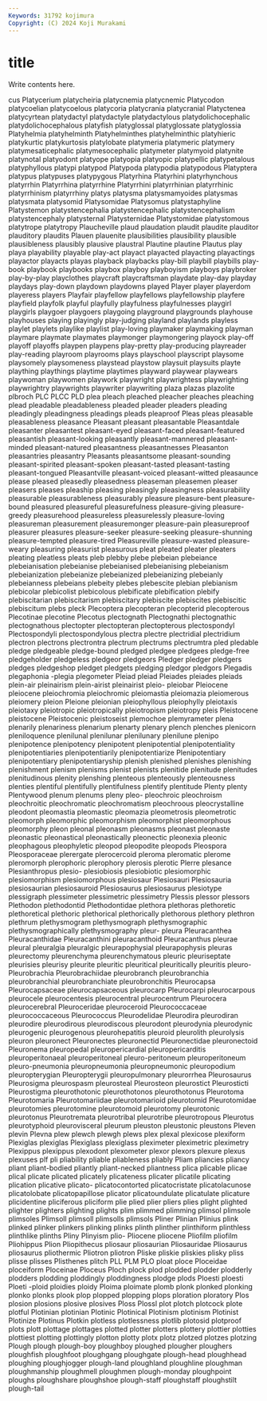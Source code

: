 ```yaml
---
Keywords: 31792 kojimura
Copyright: (C) 2024 Koji Murakami
---
```


# title

Write contents here.



cus
Platycerium platycheiria platycnemia platycnemic Platycodon platycoelian platycoelous platycoria platycrania platycranial
Platyctenea platycyrtean platydactyl platydactyle platydactylous platydolichocephalic platydolichocephalous platyfish platyglossal platyglossate
platyglossia Platyhelmia platyhelminth Platyhelminthes platyhelminthic platyhieric platykurtic platykurtosis platylobate platymeria
platymeric platymery platymesaticephalic platymesocephalic platymeter platymyoid platynite platynotal platyodont platyope
platyopia platyopic platypellic platypetalous platyphyllous platypi platypod Platypoda platypodia platypodous
Platyptera platypus platypuses platypygous Platyrhina Platyrhini platyrhynchous platyrrhin Platyrrhina platyrrhine
Platyrrhini platyrrhinian platyrrhinic platyrrhinism platyrrhiny platys platysma platysmamyoides platysmas platysmata
platysomid Platysomidae Platysomus platystaphyline Platystemon platystencephalia platystencephalic platystencephalism platystencephaly platysternal
Platysternidae Platystomidae platystomous platytrope platytropy Plaucheville plaud plaudation plaudit plaudite
plauditor plauditory plaudits Plauen plauenite plausibilities plausibility plausible plausibleness plausibly
plausive plaustral Plautine plautine Plautus play playa playability playable play-act
playact playacted playacting playactings playactor playacts playas playback playbacks play-bill
playbill playbills play-book playbook playbooks playbox playboy playboyism playboys playbroker
play-by-play playclothes playcraft playcraftsman playdate play-day playday playdays play-down playdown
playdowns played Player player playerdom playeress players Playfair playfellow playfellows
playfellowship playfere playfield playfolk playful playfully playfulness playfulnesses playgirl playgirls
playgoer playgoers playgoing playground playgrounds playhouse playhouses playing playingly play-judging
playland playlands playless playlet playlets playlike playlist play-loving playmaker playmaking
playman playmare playmate playmates playmonger playmongering playock play-off playoff playoffs
playpen playpens play-pretty play-producing playreader play-reading playroom playrooms plays playschool
playscript playsome playsomely playsomeness playstead playstow playsuit playsuits playte plaything
playthings playtime playtimes playward playwear playwears playwoman playwomen playwork playwright
playwrightess playwrighting playwrightry playwrights playwriter playwriting plaza plazas plazolite plbroch
PLC PLCC PLD plea pleach pleached pleacher pleaches pleaching plead
pleadable pleadableness pleaded pleader pleaders pleading pleadingly pleadingness pleadings pleads
pleaproof Pleas pleas pleasable pleasableness pleasance Pleasant pleasant pleasantable Pleasantdale
pleasanter pleasantest pleasant-eyed pleasant-faced pleasant-featured pleasantish pleasant-looking pleasantly pleasant-mannered pleasant-minded
pleasant-natured pleasantness pleasantnesses Pleasanton pleasantries pleasantry Pleasants pleasantsome pleasant-sounding pleasant-spirited
pleasant-spoken pleasant-tasted pleasant-tasting pleasant-tongued Pleasantville pleasant-voiced pleasant-witted pleasaunce please pleased
pleasedly pleasedness pleaseman pleasemen pleaser pleasers pleases pleaship pleasing pleasingly
pleasingness pleasurability pleasurable pleasurableness pleasurably pleasure pleasure-bent pleasure-bound pleasured pleasureful
pleasurefulness pleasure-giving pleasure-greedy pleasurehood pleasureless pleasurelessly pleasure-loving pleasureman pleasurement pleasuremonger
pleasure-pain pleasureproof pleasurer pleasures pleasure-seeker pleasure-seeking pleasure-shunning pleasure-tempted pleasure-tired Pleasureville
pleasure-wasted pleasure-weary pleasuring pleasurist pleasurous pleat pleated pleater pleaters pleating
pleatless pleats pleb plebby plebe plebeian plebeiance plebeianisation plebeianise plebeianised
plebeianising plebeianism plebeianization plebeianize plebeianized plebeianizing plebeianly plebeianness plebeians plebeity
plebes plebescite plebian plebianism plebicolar plebicolist plebicolous plebificate plebification plebify
plebiscitarian plebiscitarism plebiscitary plebiscite plebiscites plebiscitic plebiscitum plebs pleck Plecoptera
plecopteran plecopterid plecopterous Plecotinae plecotine Plecotus plectognath Plectognathi plectognathic plectognathous
plectopter plectopteran plectopterous plectospondyl Plectospondyli plectospondylous plectra plectre plectridial plectridium
plectron plectrons plectrontra plectrum plectrums plectrumtra pled pledable pledge pledgeable
pledge-bound pledged pledgee pledgees pledge-free pledgeholder pledgeless pledgeor pledgeors Pledger
pledger pledgers pledges pledgeshop pledget pledgets pledging pledgor pledgors Plegadis
plegaphonia -plegia plegometer Pleiad pleiad Pleiades pleiades pleiads plein-air pleinairism
plein-airist pleinairist pleio- pleiobar Pleiocene pleiocene pleiochromia pleiochromic pleiomastia pleiomazia
pleiomerous pleiomery pleion Pleione pleionian pleiophyllous pleiophylly pleiotaxis pleiotaxy pleiotropic
pleiotropically pleiotropism pleiotropy pleis Pleistocene pleistocene Pleistocenic pleistoseist plemochoe plemyrameter
plena plenarily plenariness plenarium plenarty plenary plench plenches plenicorn pleniloquence
plenilunal plenilunar plenilunary plenilune plenipo plenipotence plenipotency plenipotent plenipotential plenipotentiality
plenipotentiaries plenipotentiarily plenipotentiarize Plenipotentiary plenipotentiary plenipotentiaryship plenish plenished plenishes plenishing
plenishment plenism plenisms plenist plenists plenitide plenitude plenitudes plenitudinous plenity
plenshing plenteous plenteously plenteousness plenties plentiful plentifully plentifulness plentify plentitude
Plenty plenty Plentywood plenum plenums pleny pleo- pleochroic pleochroism pleochroitic
pleochromatic pleochromatism pleochroous pleocrystalline pleodont pleomastia pleomastic pleomazia pleometrosis pleometrotic
pleomorph pleomorphic pleomorphism pleomorphist pleomorphous pleomorphy pleon pleonal pleonasm pleonasms
pleonast pleonaste pleonastic pleonastical pleonastically pleonectic pleonexia pleonic pleophagous pleophyletic
pleopod pleopodite pleopods Pleospora Pleosporaceae plerergate plerocercoid pleroma pleromatic plerome
pleromorph plerophoric plerophory plerosis plerotic Plerre plesance Plesianthropus plesio- plesiobiosis
plesiobiotic plesiomorphic plesiomorphism plesiomorphous plesiosaur Plesiosauri Plesiosauria plesiosaurian plesiosauroid Plesiosaurus
plesiosaurus plesiotype plessigraph plessimeter plessimetric plessimetry Plessis plessor plessors Plethodon
plethodontid Plethodontidae plethora plethoras plethoretic plethoretical plethoric plethorical plethorically plethorous
plethory plethron plethrum plethysmogram plethysmograph plethysmographic plethysmographically plethysmography pleur- pleura
Pleuracanthea Pleuracanthidae Pleuracanthini pleuracanthoid Pleuracanthus pleurae pleural pleuralgia pleuralgic pleurapophysial
pleurapophysis pleuras pleurectomy pleurenchyma pleurenchymatous pleuric pleuriseptate pleurisies pleurisy pleurite
pleuritic pleuritical pleuritically pleuritis pleuro- Pleurobrachia Pleurobrachiidae pleurobranch pleurobranchia pleurobranchial
pleurobranchiate pleurobronchitis Pleurocapsa Pleurocapsaceae pleurocapsaceous pleurocarp Pleurocarpi pleurocarpous pleurocele pleurocentesis
pleurocentral pleurocentrum Pleurocera pleurocerebral Pleuroceridae pleuroceroid Pleurococcaceae pleurococcaceous Pleurococcus Pleurodelidae
Pleurodira pleurodiran pleurodire pleurodirous pleurodiscous pleurodont pleurodynia pleurodynic pleurogenic pleurogenous
pleurohepatitis pleuroid pleurolith pleurolysis pleuron pleuronect Pleuronectes pleuronectid Pleuronectidae pleuronectoid
Pleuronema pleuropedal pleuropericardial pleuropericarditis pleuroperitonaeal pleuroperitoneal pleuro-peritoneum pleuroperitoneum pleuro-pneumonia pleuropneumonia
pleuropneumonic pleuropodium pleuropterygian Pleuropterygii pleuropulmonary pleurorrhea Pleurosaurus Pleurosigma pleurospasm pleurosteal
Pleurosteon pleurostict Pleurosticti Pleurostigma pleurothotonic pleurothotonos pleurothotonus Pleurotoma Pleurotomaria Pleurotomariidae
pleurotomarioid pleurotomid Pleurotomidae pleurotomies pleurotomine pleurotomoid pleurotomy pleurotonic pleurotonus Pleurotremata
pleurotribal pleurotribe pleurotropous Pleurotus pleurotyphoid pleurovisceral pleurum pleuston pleustonic pleustons
Pleven plevin Plevna plew plewch plewgh plews plex plexal plexicose
plexiform Plexiglas plexiglas Plexiglass plexiglass pleximeter pleximetric pleximetry Plexippus plexippus
plexodont plexometer plexor plexors plexure plexus plexuses plf pli pliability
pliable pliableness pliably Pliam pliancies pliancy pliant pliant-bodied pliantly pliant-necked
pliantness plica plicable plicae plical plicate plicated plicately plicateness plicater
plicatile plicating plication plicative plicato- plicatocontorted plicatocristate plicatolacunose plicatolobate plicatopapillose
plicator plicatoundulate plicatulate plicature plicidentine pliciferous pliciform plie plied plier
pliers plies plight plighted plighter plighters plighting plights plim plimmed
plimming plimsol plimsole plimsoles Plimsoll plimsoll plimsolls plimsols Pliner Plinian
Plinius plink plinked plinker plinkers plinking plinks plinth plinther plinthiform
plinthless plinthlike plinths Pliny Plinyism plio- Pliocene pliocene Pliofilm pliofilm
Pliohippus Plion Pliopithecus pliosaur pliosaurian Pliosauridae Pliosaurus pliosaurus pliothermic Pliotron
pliotron Pliske pliskie pliskies plisky pliss plisse plisses Plisthenes plitch
PLL PLM PLO ploat ploce Ploceidae ploceiform Ploceinae Ploceus Ploch
plock plod plodded plodder plodderly plodders plodding ploddingly ploddingness plodge
plods Ploesti ploesti Ploeti -ploid ploidies ploidy Ploima ploimate plomb
plonk plonked plonking plonko plonks plook plop plopped plopping plops
ploration ploratory Plos plosion plosions plosive plosives Ploss Plossl plot
plotch plotcock plote plotful Plotinian plotinian Plotinic Plotinical Plotinism plotinism
Plotinist Plotinize Plotinus Plotkin plotless plotlessness plotlib plotosid plotproof plots
plott plottage plottages plotted plotter plotters plottery plottier plotties plottiest
plotting plottingly plotton plotty plotx plotz plotzed plotzes plotzing Plough
plough plough-boy ploughboy ploughed plougher ploughers ploughfish ploughfoot ploughgang ploughgate
plough-head ploughhead ploughing ploughjogger plough-land ploughland ploughline ploughman ploughmanship ploughmell
ploughmen plough-monday ploughpoint ploughs ploughshare ploughshoe plough-staff ploughstaff ploughstilt plough-tail
